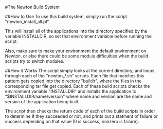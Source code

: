 #The Newton Build System

##How to Use
To use this build system, simply run the script "newton_install_all.pl".

This will install all of the applications into the directory specified by the variable INSTALLDIR, so set that environment variable before running the script.

Also, make sure to make your environment the default environment on Newton, or else there could be some module difficulties when the build scripts try to switch modules.

##How it Works
The script simply looks at the current directory, and loops through each of the "newton_*.sh" scripts. Each file that matches this pattern gets copied into the directory "buildir", where the files in the corresponding tar file get copied.  Each of these build scripts checks the environment variable "INSTALLDIR" and installs the application to "$INSTALLDIR/name/version" where name and version are the name and version of the application being built.

The script then checks the return code of each of the build scripts in order to determine if they succeeded or not, and prints out a statment of failure or success depending on that value (0 is success, nonzero is failure).
